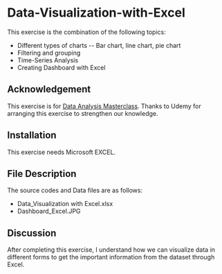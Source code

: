 # Data-Visualization-with-Excel

This exercise is the combination of the following topics:
- Different types of charts -- Bar chart, line chart, pie chart
- Filtering and grouping
- Time-Series Analysis
- Creating Dashboard with Excel
 
## Acknowledgement
This exercise is for [Data Analysis Masterclass](https://www.udemy.com/course/data-analysis-masterclass/learn/lecture/26953378#overview).
Thanks to Udemy for arranging this exercise to strengthen our knowledge. 
## Installation
This exercise needs Microsoft EXCEL.

## File Description
The source codes and Data files are as follows:
- Data_Visualization with Excel.xlsx
- Dashboard_Excel.JPG
## Discussion
After completing this exercise, I understand how we can visualize data in different forms to get the important information from the dataset through Excel.
